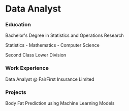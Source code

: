 # Data Analyst

### Education
Bachelor's Degree in Statistics and Operations Research

Statistics - Mathematics - Computer Science

Second Class Lower Division

### Work Experience
Data Analyst @ FairFirst Insurance Limited

### Projects
Body Fat Prediction using Machine Learning Models
